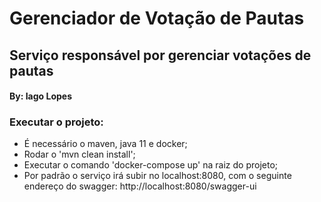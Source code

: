 # Gerenciador de Votação de Pautas
## Serviço responsável por gerenciar votações de pautas
#### By: Iago Lopes

### Executar o projeto:
- É necessário o maven, java 11 e docker;
- Rodar o 'mvn clean install';
- Executar o comando 'docker-compose up' na raiz do projeto;
- Por padrão o serviço irá subir no localhost:8080, com o seguinte endereço do swagger: http://localhost:8080/swagger-ui
